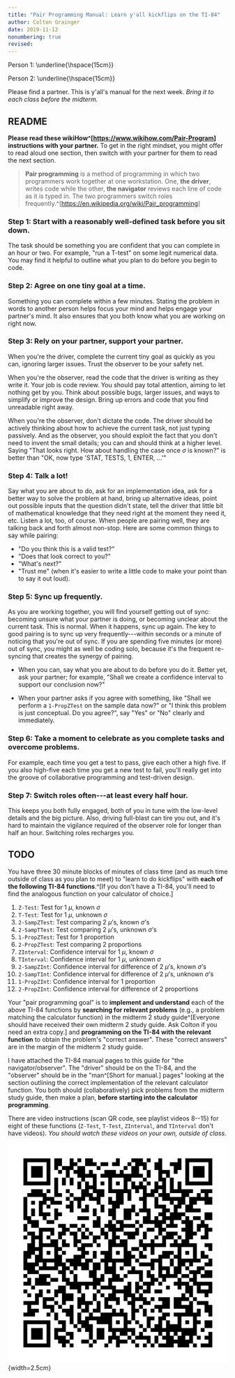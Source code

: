 ```yaml
---
title: "Pair Programming Manual: Learn y'all kickflips on the TI-84"
author: Colton Grainger
date: 2019-11-12
nonumbering: true
revised:
---
```


Person 1: \underline{\hspace{15cm}}

Person 2: \underline{\hspace{15cm}}

Please find a partner. This is y'all's manual for the next week. *Bring it to each class before the midterm.* 

## README

**Please read these wikiHow^[<https://www.wikihow.com/Pair-Program>] instructions with your partner.** To get in the right mindset, you might offer to read aloud one section, then switch with your partner for them to read the next section. 

> **Pair programming** is a method of programming in which two programmers work together at one workstation. One, **the driver**, writes code while the other, **the navigator** reviews each line of code as it is typed in. The two programmers switch roles frequently.^[<https://en.wikipedia.org/wiki/Pair_programming>]

### Step 1: Start with a reasonably well-defined task before you sit down.

The task should be something you are confident that you can complete in an hour or two. For example, "run a T-test" on some legit numerical data. You may find it helpful to outline what you plan to do before you begin to code.

### Step 2: Agree on one tiny goal at a time.

Something you can complete within a few minutes. Stating the problem in words to another person helps focus your mind and helps engage your partner's mind. It also ensures that you both know what you are working on right now. 

### Step 3: Rely on your partner, support your partner.

When you're the driver, complete the current tiny goal as quickly as you can, ignoring larger issues. Trust the observer to be your safety net.

When you're the observer, read the code that the driver is writing as they write it. Your job is code review. You should pay total attention, aiming to let nothing get by you. Think about possible bugs, larger issues, and ways to simplify or improve the design. Bring up errors and code that you find unreadable right away. 

When you're the observer, don't dictate the code. The driver should be actively thinking about how to achieve the current task, not just typing passively. And as the observer, you should exploit the fact that you don't need to invent the small details; you can and should think at a higher level. Saying "That looks right. How about handling the case once $\sigma$ is known?" is better than "OK, now type 'STAT, TESTS, 1, ENTER, ...'"

### Step 4: Talk a lot!

Say what you are about to do, ask for an implementation idea, ask for a better way to solve the problem at hand, bring up alternative ideas, point out possible inputs that the question didn't state, tell the driver that little bit of mathematical knowledge that they need right at the moment they need it, etc. Listen a lot, too, of course. When people are pairing well, they are talking back and forth almost non-stop. Here are some common things to say while pairing:

- "Do you think this is a valid test?"
- "Does that look correct to you?"
- "What's next?"
- "Trust me" (when it's easier to write a little code to make your point than to say it out loud).

### Step 5: Sync up frequently. 

As you are working together, you will find yourself getting out of sync: becoming unsure what your partner is doing, or becoming unclear about the current task. This is normal. When it happens, sync up again. The key to good pairing is to sync up very frequently---within seconds or a minute of noticing that you're out of sync. If you are spending five minutes (or more) out of sync, you might as well be coding solo, because it's the frequent re-syncing that creates the synergy of pairing. 

- When you can, say what you are about to do before you do it. Better yet, ask your partner; for example, "Shall we create a confidence interval to support our conclusion now?"

- When your partner asks if you agree with something, like "Shall we perform a `1-PropZTest` on the sample data now?" or "I think this problem is just conceptual. Do you agree?", say "Yes" or "No" clearly and immediately.

### Step 6: Take a moment to celebrate as you complete tasks and overcome problems. 

For example, each time you get a test to pass, give each other a high five. If you also high-five each time you get a new test to fail, you'll really get into the groove of collaborative programming and test-driven design. 

### Step 7: Switch roles often---at least every half hour. 

This keeps you both fully engaged, both of you in tune with the low-level details and the big picture. Also, driving full-blast can tire you out, and it's hard to maintain the vigilance required of the observer role for longer than half an hour. Switching roles recharges you. 

## TODO

You have three 30 minute blocks of minutes of class time (and as much time outside of class as you plan to meet) to "learn to do kickflips" with **each of the following TI-84 functions**.^[If you don't have a TI-84, you'll need to find the analogous function on your calculator of choice.]

1. `Z-Test`: Test for 1 $\mu$, known $\sigma$
1. `T-Test`: Test for 1 $\mu$, unknown $\sigma$
1. `2-SampZTest`: Test comparing 2 $\mu$’s, known $\sigma$’s
1. `2-SampTTest`: Test comparing 2 $\mu$’s, unknown $\sigma$’s
1. `1-PropZTest`: Test for 1 proportion
1. `2-PropZTest`: Test comparing 2 proportions
1. `ZInterval`: Confidence interval for 1 $\mu$, known $\sigma$
1. `TInterval`: Confidence interval for 1 $\mu$, unknown $\sigma$
1. `2-SampZInt`: Confidence interval for difference of 2 $\mu$’s, known $\sigma$’s
1. `2-SampTInt`: Confidence interval for difference of 2 $\mu$’s, unknown $\sigma$’s
1. `1-PropZInt`: Confidence interval for 1 proportion
1. `2-PropZInt`: Confidence interval for difference of 2 proportions

Your "pair programming goal" is to **implement and understand** each of the above TI-84 functions by **searching for relevant problems** (e.g., a problem matching the calculator function) in the midterm 2 study guide^[Everyone should have received their own midterm 2 study guide. Ask Colton if you need an extra copy.] and **programming on the TI-84 with the relevant function** to obtain the problem's "correct answer". These "correct answers" are in the margin of the midterm 2 study guide. 


I have attached the TI-84 manual pages to this guide for "the navigator/observer". The "driver" should be on the TI-84, and the "observer" should be in the "man^[Short for manual.] pages" looking at the section outlining the correct implementation of the relevant calculator function. You both should (collaboratively) pick problems from the midterm study guide, then make a plan, **before starting into the calculator programming**.

There are video instructions (scan QR code, see playlist videos 8--15) for eight of these functions (`Z-Test`, `T-Test`, `ZInterval`, and `TInterval` don't have videos). *You should watch these videos on your own, outside of class.* 

![](video-instructions.png){width=2.5cm}

